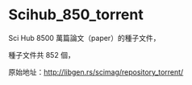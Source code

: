 # Scihub_850_torrent
Sci Hub 8500 萬篇論文（paper）的種子文件，



種子文件共 852 個，

原始地址：http://libgen.rs/scimag/repository_torrent/
